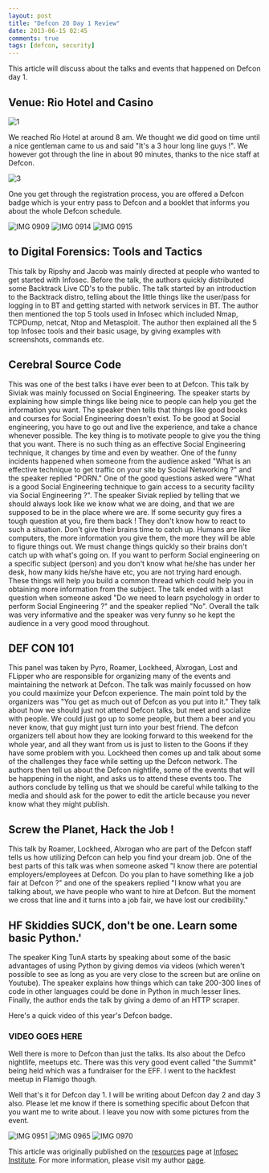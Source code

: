```yaml
---
layout: post
title: "Defcon 20 Day 1 Review"
date: 2013-06-15 02:45
comments: true
tags: [defcon, security]
---
```


This article will discuss about the talks and events that happened on Defcon day 1.

## Venue: Rio Hotel and Casino

![1](/images/posts/defcon1//1.JPG)

We reached Rio Hotel at around 8 am. We thought we did good on time until a nice gentleman came to us and said "It's a 3 hour long line guys !". We however got through the line in about 90 minutes, thanks to the nice staff at Defcon.

![3](/images/posts/defcon1//3.JPG)

One you get through the registration process, you are offered a Defcon badge which is your entry pass to Defcon and a booklet that informs you about the whole Defcon schedule.

<!--more-->

![IMG 0909](/images/posts/defcon1//IMG_0909.JPG) ![IMG 0914](/images/posts/defcon1//IMG_0914.JPG) ![IMG 0915](/images/posts/defcon1//IMG_0915.JPG)

## to Digital Forensics: Tools and Tactics

This talk by Ripshy and Jacob was mainly directed at people who wanted to get started with Infosec. Before the talk, the authors quickly distributed some Backtrack Live CD's to the public. The talk started by an introduction to the Backtrack distro, telling about the little things like the user/pass for logging in to BT and getting started with network services in BT. The author then mentioned the top 5 tools used in Infosec which included Nmap, TCPDump, netcat, Ntop and Metasploit. The author then explained all the 5 top Infosec tools and their basic usage, by giving examples with screenshots, commands etc.

## Cerebral Source Code

This was one of the best talks i have ever been to at Defcon. This talk by Siviak was mainly focussed on Social Engineering. The speaker starts by explaining how simple things like being nice to people can help you get the information you want. The speaker then tells that things like good books and courses for Social Engineering doesn't exist. To be good at Social engineering, you have to go out and live the experience, and take a chance whenever possible. The key thing is to motivate people to give you the thing that you want. There is no such thing as an effective Social Engineering technique, it changes by time and even by weather. One of the funny incidents happened when someone from the audience asked "What is an effective technique to get traffic on your site by Social Networking ?" and the speaker replied "PORN." One of the good questions asked were "What is a good Social Engineering technique to gain access to a security facility via Social Engineering ?". The speaker Siviak replied by telling that we should always look like we know what we are doing, and that we are supposed to be in the place where we are. If some security guy fires a tough question at you, fire them back ! They don't know how to react to such a situation. Don't give their brains time to catch up. Humans are like computers, the more information you give them, the more they will be able to figure things out. We must change things quickly so their brains don't catch up with what's going on. If you want to perform Social engineering on a specific subject (person) and you don't know what he/she has under her desk, how many kids he/she have etc, you are not trying hard enough. These things will help you build a common thread which could help you in obtaining more information from the subject. The talk ended with a last question when someone asked "Do we need to learn psychology in order to perform Social Engineering ?" and the speaker replied "No". Overall the talk was very informative and the speaker was very funny so he kept the audience in a very good mood throughout.

## DEF CON 101

This panel was taken by Pyro, Roamer, Lockheed, Alxrogan, Lost and FLipper who are responsible for organizing many of the events and maintaining the network at Defcon. The talk was mainly focussed on how you could maximize your Defcon experience. The main point told by the organizers was "You get as much out of Defcon as you put into it." They talk about how we should just not attend Defcon talks, but meet and socialize with people. We could just go up to some people, but them a beer and you never know, that guy might just turn into your best friend. The defcon organizers tell about how they are looking forward to this weekend for the whole year, and all they want from us is just to listen to the Goons if they have some problem with you. Lockheed then comes up and talk about some of the challenges they face while setting up the Defcon network. The authors then tell us about the Defcon nightlife, some of the events that will be happening in the night, and asks us to attend these events too. The authors conclude by telling us that we should be careful while talking to the media and should ask for the power to edit the article because you never know what they might publish.

## Screw the Planet, Hack the Job !

This talk by Roamer, Lockheed, Alxrogan who are part of the Defcon staff tells us how utilizing Defcon can help you find your dream job. One of the best parts of this talk was when someone asked "I know there are potential employers/employees at Defcon. Do you plan to have something like a job fair at Defcon ?" and one of the speakers replied "I know what you are talking about, we have people who want to hire at Defcon. But the moment we cross that line and it turns into a job fair, we have lost our credibility."

## HF Skiddies SUCK, don't be one. Learn some basic Python.'

The speaker King TunA starts by speaking about some of the basic advantages of using Python by giving demos via videos (which weren't possible to see as long as you are very close to the screen but are online on Youtube). The speaker explains how things which can take 200-300 lines of code in other languages could be done in Python in much lesser lines. Finally, the author ends the talk by giving a demo of an HTTP scraper.

Here's a quick video of this year's Defcon badge.

### VIDEO GOES HERE ##

Well there is more to Defcon than just the talks. Its also about the Defco nightlife, meetups etc. There was this very good event called "the Summit" being held which was a fundraiser for the EFF. I went to the hackfest meetup in Flamigo though.

Well that's it for Defcon day 1\. I will be writing about Defcon day 2 and day 3 also. Please let me know if there is something specific about Defcon that you want me to write about. I leave you now with some pictures from the event.

![IMG 0951](/images/posts/defcon1//IMG_0951.JPG) ![IMG 0965](/images/posts/defcon1//IMG_0965.JPG) ![IMG 0970](/images/posts/defcon1//IMG_0970.JPG)

This article was originally published on the [resources](http://resources.infosecinstitute.com/) page at [Infosec Institute](http://infosecinstitute.com/). For more information, please visit my author [page](http://resources.infosecinstitute.com/author/prateek/).
